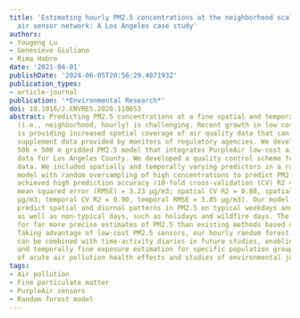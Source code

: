 ```yaml
---
title: 'Estimating hourly PM2.5 concentrations at the neighborhood scale using a low-cost
  air sensor network: A Los Angeles case study'
authors:
- Yougeng Lu
- Genevieve Giuliano
- Rima Habre
date: '2021-04-01'
publishDate: '2024-06-05T20:56:29.407193Z'
publication_types:
- article-journal
publication: '*Environmental Research*'
doi: 10.1016/J.ENVRES.2020.110653
abstract: Predicting PM2.5 concentrations at a fine spatial and temporal resolution
  (i.e., neighborhood, hourly) is challenging. Recent growth in low cost sensor networks
  is providing increased spatial coverage of air quality data that can be used to
  supplement data provided by monitors of regulatory agencies. We developed an hourly,
  500 × 500 m gridded PM2.5 model that integrates PurpleAir low-cost air sensor network
  data for Los Angeles County. We developed a quality control scheme for PurpleAir
  data. We included spatially and temporally varying predictors in a random forest
  model with random oversampling of high concentrations to predict PM2.5. The model
  achieved high prediction accuracy (10-fold cross-validation (CV) R2 = 0.93, root
  mean squared error (RMSE) = 3.23 μg/m3; spatial CV R2 = 0.88, spatial RMSE = 4.33
  μg/m3; temporal CV R2 = 0.90, temporal RMSE = 3.85 μg/m3). Our model was able to
  predict spatial and diurnal patterns in PM2.5 on typical weekdays and weekends,
  as well as non-typical days, such as holidays and wildfire days. The model allows
  for far more precise estimates of PM2.5 than existing methods based on few sensors.
  Taking advantage of low-cost PM2.5 sensors, our hourly random forest model predictions
  can be combined with time-activity diaries in future studies, enabling geographically
  and temporally fine exposure estimation for specific population groups in studies
  of acute air pollution health effects and studies of environmental justice issues.
tags:
- Air pollution
- Fine particulate matter
- PurpleAir sensors
- Random forest model
---
```


